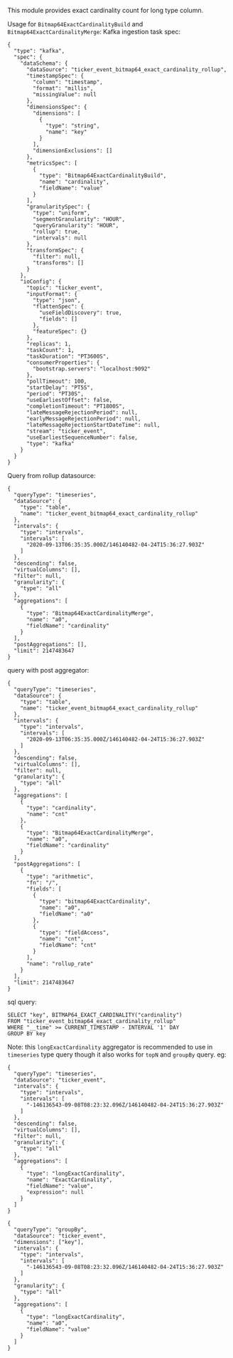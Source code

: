 <!--
  ~ Licensed to the Apache Software Foundation (ASF) under one
  ~ or more contributor license agreements.  See the NOTICE file
  ~ distributed with this work for additional information
  ~ regarding copyright ownership.  The ASF licenses this file
  ~ to you under the Apache License, Version 2.0 (the
  ~ "License"); you may not use this file except in compliance
  ~ with the License.  You may obtain a copy of the License at
  ~
  ~   http://www.apache.org/licenses/LICENSE-2.0
  ~
  ~ Unless required by applicable law or agreed to in writing,
  ~ software distributed under the License is distributed on an
  ~ "AS IS" BASIS, WITHOUT WARRANTIES OR CONDITIONS OF ANY
  ~ KIND, either express or implied.  See the License for the
  ~ specific language governing permissions and limitations
  ~ under the License.
  -->

This module provides exact cardinality count for long type column.

Usage for `Bitmap64ExactCardinalityBuild` and `Bitmap64ExactCardinalityMerge`:
Kafka ingestion task spec:
```
{
  "type": "kafka",
  "spec": {
    "dataSchema": {
      "dataSource": "ticker_event_bitmap64_exact_cardinality_rollup",
      "timestampSpec": {
        "column": "timestamp",
        "format": "millis",
        "missingValue": null
      },
      "dimensionsSpec": {
        "dimensions": [
          {
            "type": "string",
            "name": "key"
          }
        ],
        "dimensionExclusions": []
      },
      "metricsSpec": [
        {
          "type": "Bitmap64ExactCardinalityBuild",
          "name": "cardinality",
          "fieldName": "value"
        }
      ],
      "granularitySpec": {
        "type": "uniform",
        "segmentGranularity": "HOUR",
        "queryGranularity": "HOUR",
        "rollup": true,
        "intervals": null
      },
      "transformSpec": {
        "filter": null,
        "transforms": []
      }
    },
    "ioConfig": {
      "topic": "ticker_event",
      "inputFormat": {
        "type": "json",
        "flattenSpec": {
          "useFieldDiscovery": true,
          "fields": []
        },
        "featureSpec": {}
      },
      "replicas": 1,
      "taskCount": 1,
      "taskDuration": "PT3600S",
      "consumerProperties": {
        "bootstrap.servers": "localhost:9092"
      },
      "pollTimeout": 100,
      "startDelay": "PT5S",
      "period": "PT30S",
      "useEarliestOffset": false,
      "completionTimeout": "PT1800S",
      "lateMessageRejectionPeriod": null,
      "earlyMessageRejectionPeriod": null,
      "lateMessageRejectionStartDateTime": null,
      "stream": "ticker_event",
      "useEarliestSequenceNumber": false,
      "type": "kafka"
    }
  }
}
```
Query from rollup datasource:
```
{
  "queryType": "timeseries",
  "dataSource": {
    "type": "table",
    "name": "ticker_event_bitmap64_exact_cardinality_rollup"
  },
  "intervals": {
    "type": "intervals",
    "intervals": [
      "2020-09-13T06:35:35.000Z/146140482-04-24T15:36:27.903Z"
    ]
  },
  "descending": false,
  "virtualColumns": [],
  "filter": null,
  "granularity": {
    "type": "all"
  },
  "aggregations": [
    {
      "type": "Bitmap64ExactCardinalityMerge",
      "name": "a0",
      "fieldName": "cardinality"
    }
  ],
  "postAggregations": [],
  "limit": 2147483647
}
```
query with post aggregator:
```
{
  "queryType": "timeseries",
  "dataSource": {
    "type": "table",
    "name": "ticker_event_bitmap64_exact_cardinality_rollup"
  },
  "intervals": {
    "type": "intervals",
    "intervals": [
      "2020-09-13T06:35:35.000Z/146140482-04-24T15:36:27.903Z"
    ]
  },
  "descending": false,
  "virtualColumns": [],
  "filter": null,
  "granularity": {
    "type": "all"
  },
  "aggregations": [
    {
      "type": "cardinality",
      "name": "cnt"
    },
    {
      "type": "Bitmap64ExactCardinalityMerge",
      "name": "a0",
      "fieldName": "cardinality"
    }
  ],
  "postAggregations": [
    {
      "type": "arithmetic",
      "fn": "/",
      "fields": [
        {
          "type": "bitmap64ExactCardinality",
          "name": "a0",
          "fieldName": "a0"
        },
        {
          "type": "fieldAccess",
          "name": "cnt",
          "fieldName": "cnt"
        }
      ],
      "name": "rollup_rate"
    }
  ],
  "limit": 2147483647
}
```
sql query:
```
SELECT "key", BITMAP64_EXACT_CARDINALITY("cardinality")
FROM "ticker_event_bitmap64_exact_cardinality_rollup"
WHERE "__time" >= CURRENT_TIMESTAMP - INTERVAL '1' DAY
GROUP BY key
```

Note: this `longExactCardinality` aggregator is recommended to use in `timeseries` type query though it also works for `topN` 
and `groupBy` query. eg:
```
{
  "queryType": "timeseries",
  "dataSource": "ticker_event",
  "intervals": {
    "type": "intervals",
    "intervals": [
      "-146136543-09-08T08:23:32.096Z/146140482-04-24T15:36:27.903Z"
    ]
  },
  "descending": false,
  "virtualColumns": [],
  "filter": null,
  "granularity": {
    "type": "all"
  },
  "aggregations": [
    {
      "type": "longExactCardinality",
      "name": "ExactCardinality",
      "fieldName": "value",
      "expression": null
    }
  ]
}
```
```
{
  "queryType": "groupBy",
  "dataSource": "ticker_event",
  "dimensions": ["key"],
  "intervals": {
    "type": "intervals",
    "intervals": [
      "-146136543-09-08T08:23:32.096Z/146140482-04-24T15:36:27.903Z"
    ]
  },
  "granularity": {
    "type": "all"
  },
  "aggregations": [
    {
      "type": "longExactCardinality",
      "name": "a0",
      "fieldName": "value"
    }
  ]
}
```


